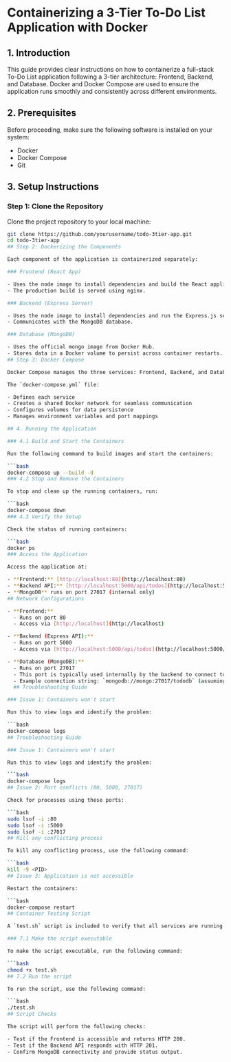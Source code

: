 # Containerizing a 3-Tier To-Do List Application with Docker

## 1. Introduction

This guide provides clear instructions on how to containerize a full-stack To-Do List application following a 3-tier architecture: Frontend, Backend, and Database. Docker and Docker Compose are used to ensure the application runs smoothly and consistently across different environments.



## 2. Prerequisites

Before proceeding, make sure the following software is installed on your system:

- Docker
- Docker Compose
- Git



## 3. Setup Instructions

### Step 1: Clone the Repository

Clone the project repository to your local machine:

```bash
git clone https://github.com/yourusername/todo-3tier-app.git
cd todo-3tier-app
## Step 2: Dockerizing the Components

Each component of the application is containerized separately:

### Frontend (React App)

- Uses the node image to install dependencies and build the React application.
- The production build is served using nginx.

### Backend (Express Server)

- Uses the node image to install dependencies and run the Express.js server.
- Communicates with the MongoDB database.

### Database (MongoDB)

- Uses the official mongo image from Docker Hub.
- Stores data in a Docker volume to persist across container restarts.
## Step 3: Docker Compose

Docker Compose manages the three services: Frontend, Backend, and Database. 

The `docker-compose.yml` file:

- Defines each service
- Creates a shared Docker network for seamless communication
- Configures volumes for data persistence
- Manages environment variables and port mappings

## 4. Running the Application

### 4.1 Build and Start the Containers

Run the following command to build images and start the containers:

```bash
docker-compose up --build -d
### 4.2 Stop and Remove the Containers

To stop and clean up the running containers, run:

```bash
docker-compose down
### 4.3 Verify the Setup

Check the status of running containers:

```bash
docker ps
### Access the Application

Access the application at:

- **Frontend:** [http://localhost:80](http://localhost:80)
- **Backend API:** [http://localhost:5000/api/todos](http://localhost:5000/api/todos)
- **MongoDB** runs on port 27017 (internal only)
## Network Configurations

- **Frontend:** 
  - Runs on port 80 
  - Access via [http://localhost](http://localhost)

- **Backend (Express API):** 
  - Runs on port 5000 
  - Access via [http://localhost:5000/api/todos](http://localhost:5000/api/todos)

- **Database (MongoDB):** 
  - Runs on port 27017 
  - This port is typically used internally by the backend to connect to MongoDB. 
  - Example connection string: `mongodb://mongo:27017/tododb` (assuming your service name is mongo in Docker Compose)
  ## Troubleshooting Guide

### Issue 1: Containers won't start

Run this to view logs and identify the problem:

```bash
docker-compose logs
## Troubleshooting Guide

### Issue 1: Containers won't start

Run this to view logs and identify the problem:

```bash
docker-compose logs
## Issue 2: Port conflicts (80, 5000, 27017)

Check for processes using these ports:

```bash
sudo lsof -i :80
sudo lsof -i :5000
sudo lsof -i :27017
## Kill any conflicting process

To kill any conflicting process, use the following command:

```bash
kill -9 <PID>
## Issue 3: Application is not accessible

Restart the containers:

```bash
docker-compose restart
## Container Testing Script

A `test.sh` script is included to verify that all services are running correctly.

### 7.1 Make the script executable

To make the script executable, run the following command:

```bash
chmod +x test.sh
## 7.2 Run the script

To run the script, use the following command:

```bash
./test.sh
## Script Checks

The script will perform the following checks:

- Test if the Frontend is accessible and returns HTTP 200.
- Test if the Backend API responds with HTTP 201.
- Confirm MongoDB connectivity and provide status output.
